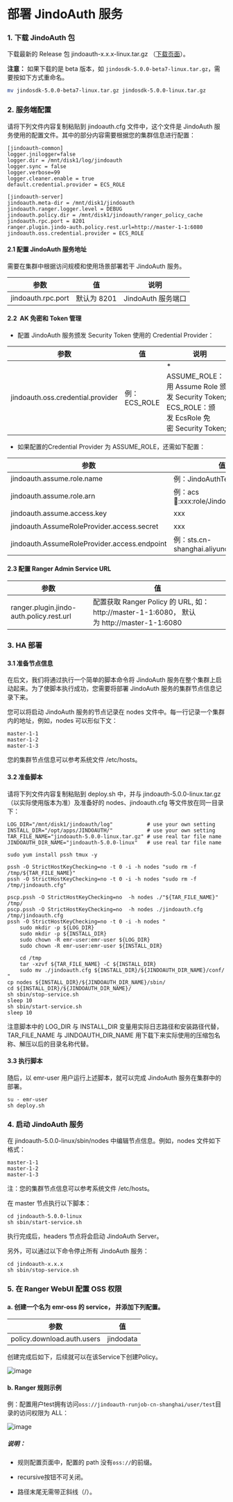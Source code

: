 # 部署 JindoAuth 服务

### 1. 下载 JindoAuth 包

下载最新的 Release 包 jindoauth-x.x.x-linux.tar.gz （[下载页面](/docs/user/5.x/5.0.0-beta7/jindodata_download.md)）。

**注意：** 如果下载的是 beta 版本，如 `jindosdk-5.0.0-beta7-linux.tar.gz`，需要按如下方式重命名。

```bash
mv jindosdk-5.0.0-beta7-linux.tar.gz jindosdk-5.0.0-linux.tar.gz
```

### 2. 服务端配置

请将下列文件内容复制粘贴到 jindoauth.cfg 文件中，这个文件是 JindoAuth 服务使用的配置文件。其中的部分内容需要根据您的集群信息进行配置：

    [jindoauth-common]
    logger.jnilogger=false
    logger.dir = /mnt/disk1/log/jindoauth
    logger.sync = false
    logger.verbose=99
    logger.cleaner.enable = true
    default.credential.provider = ECS_ROLE
    
    [jindoauth-server]
    jindoauth.meta-dir = /mnt/disk1/jindoauth
    jindoauth.ranger.logger.level = DEBUG
    jindoauth.policy.dir = /mnt/disk1/jindoauth/ranger_policy_cache
    jindoauth.rpc.port = 8201
    ranger.plugin.jindo-auth.policy.rest.url=http://master-1-1:6080
    jindoauth.oss.credential.provider = ECS_ROLE
    

#### 2.1 配置 JindoAuth 服务地址

需要在集群中根据访问规模和使用场景部署若干 JindoAuth 服务。

|  参数  |  值  |  说明  |
| --- | --- | --- |
|  jindoauth.rpc.port  | 默认为 8201 | JindoAuth 服务端口 |

#### 2.2  AK 免密和 Token 管理

*   配置 JindoAuth 服务颁发 Security Token 使用的 Credential Provider：
    

|  参数  |  值  |  说明  |
| --- | --- | --- |
|  jindoauth.oss.credential.provider  |  例：ECS\_ROLE  |  *   ASSUME\_ROLE： 使用 Assume Role 颁发 Security Token;      *   ECS\_ROLE：颁发 EcsRole 免密 Security Token;       |

*   如果配置的Credential Provider 为 ASSUME\_ROLE，还需如下配置：
    

|  参数  |  值  |  说明  |
| --- | --- | --- |
|  jindoauth.assume.role.name  |  例：JindoAuthTestRole  |  在 RAM 中创建的角色  |
|  jindoauth.assume.role.arn  |  例：acs:ram::xxx:role/JindoAuthTestRole   |  角色的ARN  |
|  jindoauth.assume.access.key   |  xxx  |  Token Service 的 accessKey   |
|  jindoauth.AssumeRoleProvider.access.secret  |  xxx  |  Token Service 的 accessKeySecret   |
|  jindoauth.AssumeRoleProvider.access.endpoint  |  例：sts.cn-shanghai.aliyuncs.com  |  Token Service 的 endpoint  |

#### 2.3 配置 Ranger Admin Service URL

|  参数  |  值  |
| --- | --- |
|  ranger.plugin.jindo-auth.policy.rest.url  |  配置获取 Ranger Policy 的 URL, 如：http://master-1-1:6080， 默认为 http://master-1-1:6080  |

### 3. HA 部署

#### 3.1 准备节点信息

在后文，我们将通过执行一个简单的脚本命令将 JindoAuth 服务在整个集群上启动起来。为了使脚本执行成功，您需要将部署 JindoAuth 服务的集群节点信息记录下来。

您可以将启动 JindoAuth 服务的节点记录在 nodes 文件中。每一行记录一个集群内的地址，例如，nodes 可以形似下文：

    master-1-1
    master-1-2
    master-1-3

您的集群节点信息可以参考系统文件 /etc/hosts。

#### 3.2 准备脚本

请将下列文件内容复制粘贴到 deploy.sh 中，并与 jindoauth-5.0.0-linux.tar.gz（以实际使用版本为准）及准备好的 nodes、jindoauth.cfg 等文件放在同一目录下：

    LOG_DIR="/mnt/disk1/jindoauth/log"           # use your own setting
    INSTALL_DIR="/opt/apps/JINDOAUTH/"           # use your own setting
    TAR_FILE_NAME="jindoauth-5.0.0-linux.tar.gz" # use real tar file name
    JINDOAUTH_DIR_NAME="jindoauth-5.0.0-linux"   # use real tar file name
    
    sudo yum install pssh tmux -y
    
    pssh -O StrictHostKeyChecking=no -t 0 -i -h nodes "sudo rm -f /tmp/${TAR_FILE_NAME}"
    pssh -O StrictHostKeyChecking=no -t 0 -i -h nodes "sudo rm -f /tmp/jindoauth.cfg"
    
    pscp.pssh -O StrictHostKeyChecking=no  -h nodes ./"${TAR_FILE_NAME}" /tmp/
    pscp.pssh -O StrictHostKeyChecking=no  -h nodes ./jindoauth.cfg /tmp/jindoauth.cfg
    pssh -O StrictHostKeyChecking=no -t 0 -i -h nodes "
        sudo mkdir -p ${LOG_DIR}
        sudo mkdir -p ${INSTALL_DIR}
        sudo chown -R emr-user:emr-user ${LOG_DIR}
        sudo chown -R emr-user:emr-user ${INSTALL_DIR}
    
        cd /tmp
        tar -xzvf ${TAR_FILE_NAME} -C ${INSTALL_DIR}
        sudo mv ./jindoauth.cfg ${INSTALL_DIR}/${JINDOAUTH_DIR_NAME}/conf/
    "
    cp nodes ${INSTALL_DIR}/${JINDOAUTH_DIR_NAME}/sbin/
    cd ${INSTALL_DIR}/${JINDOAUTH_DIR_NAME}/
    sh sbin/stop-service.sh
    sleep 10
    sh sbin/start-service.sh
    sleep 10

注意脚本中的 LOG\_DIR 与 INSTALL\_DIR 变量用实际日志路径和安装路径代替，TAR\_FILE\_NAME 与 JINDOAUTH\_DIR\_NAME 用下载下来实际使用的压缩包名称、解压以后的目录名称代替。

#### 3.3 执行脚本

随后，以 emr-user 用户运行上述脚本，就可以完成 JindoAuth 服务在集群中的部署。

    su - emr-user
    sh deploy.sh

### 4. 启动 JindoAuth 服务

在 jindoauth-5.0.0-linux/sbin/nodes 中编辑节点信息。例如，nodes 文件如下格式：

    master-1-1
    master-1-2
    master-1-3

注：您的集群节点信息可以参考系统文件 /etc/hosts。

在 master 节点执行以下脚本：

    cd jindoauth-5.0.0-linux
    sh sbin/start-service.sh

执行完成后，headers 节点将会启动 JindoAuth Server。

另外，可以通过以下命令停止所有 JindoAuth 服务：

    cd jindoauth-x.x.x
    sh sbin/stop-service.sh

### 5. 在 Ranger WebUI 配置 OSS 权限

#### a. 创建一个名为 emr-oss 的 service， 并添加下列配置。

|  参数  |  值  |
| --- | --- |
|  policy.download.auth.users  |  jindodata  |

创建完成后如下，后续就可以在该Service下创建Policy。

![image](https://alidocs.oss-cn-zhangjiakou.aliyuncs.com/res/WgZOZxxjDk58nLX8/img/6bbe0968-f5a6-4d81-9a08-cebea9345d31.png)

#### b. Ranger 规则示例

例：配置用户test拥有访问`oss://jindoauth-runjob-cn-shanghai/user/test`目录的访问权限为 ALL：

![image](https://alidocs.oss-cn-zhangjiakou.aliyuncs.com/res/WgZOZxxjDk58nLX8/img/b2c86e9f-cdd4-40bd-a9eb-bbd45a4c3d62.png)

##### 说明：

*   规则配置页面中，配置的 path 没有`oss://`的前缀。
    
*   recursive按钮不可关闭。
    
*   路径末尾无需带正斜线（/）。
